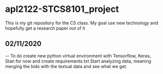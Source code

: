 # apl2122-STCS8101_project
This is my git repository for the CS class. My goal use new technology and hopefully get a research paper out of it

## 02/11/2020
--
To do create new python virtual environment with Tensorflow, Keras, Stan for now and create requirements.txt
Start analyzing data, meaning merging the bids with the textual data and see what we get.